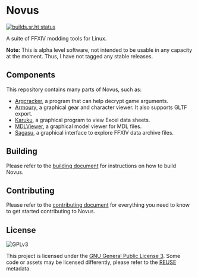 # Novus

[![builds.sr.ht status](https://builds.sr.ht/~redstrate/novus.svg)](https://builds.sr.ht/~redstrate/novus?)

A suite of FFXIV modding tools for Linux.

**Note:** This is alpha level software, not intended to be usable in any capacity at the moment. Thus, I have not tagged
any stable releases.

## Components

This repository contains many parts of Novus, such as:

* [Argcracker](argcracker), a program that can help decrypt game arguments.
* [Armoury](armoury), a graphical gear and character viewer. It also supports GLTF export.
* [Karuku](karuku), a graphical program to view Excel data sheets.
* [MDLViewer](mdlviewer), a graphical model viewer for MDL files.
* [Sagasu](sagasu), a graphical interface to explore FFXIV data archive files.

## Building

Please refer to the [building document](BUILDING.md) for instructions on how to build Novus.

## Contributing

Please refer to the [contributing document](CONTRIBUTING.md) for everything you need to know to get started contributing to Novus.

## License

![GPLv3](https://www.gnu.org/graphics/gplv3-127x51.png)

This project is licensed under the [GNU General Public License 3](LICENSE). Some code or assets may be licensed differently, please refer to the [REUSE](https://reuse.software/spec/) metadata.